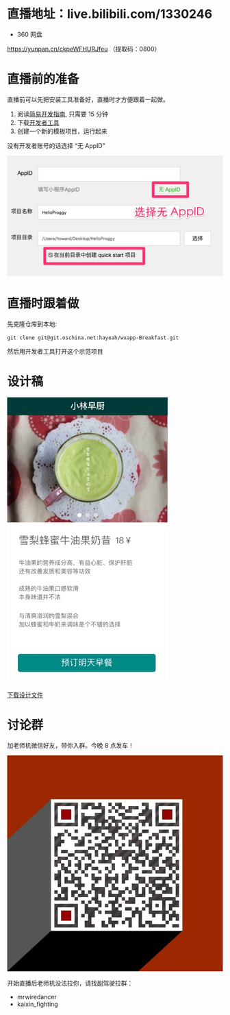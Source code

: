 # 直播地址：live.bilibili.com/1330246

+ 360 网盘

https://yunpan.cn/ckpeWFHURJfeu （提取码：0800）

# 直播前的准备

直播前可以先把安装工具准备好，直播时才方便跟着一起做。

1. 阅读[简易开发指南](https://mp.weixin.qq.com/debug/wxadoc/dev/?t=1474974355400), 只需要 15 分钟
2. 下载[开发者工具](https://mp.weixin.qq.com/debug/wxadoc/dev/devtools/devtools.html?t=1474974350348)
3. 创建一个新的模板项目，运行起来

没有开发者账号的话选择 “无 AppID”

![](doc/create-app.jpg)

# 直播时跟着做

先克隆仓库到本地:

```
git clone git@git.oschina.net:hayeah/wxapp-Breakfast.git
```

然后用开发者工具打开这个示范项目

# 设计稿

![](design.jpg)

[下载设计文件](design.sketch)

# 讨论群

加老师机微信好友，带你入群。今晚 8 点发车！

![](howard-qr.jpg)

开始直播后老师机没法拉你，请找副驾驶拉群：

+ mrwiredancer
+ kaixin_fighting





